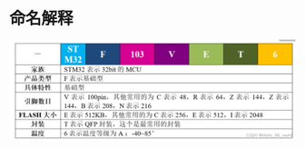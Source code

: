 # 命名解释

![基本](_Photo\stm\基本认识.png)

<!-- # 时钟图
![时钟图](_Photo\stm\时钟图.png)

# 定时器


# 串口通信
# 
#  


# 1235
![usart](_Photo\stm\usart电平标准.png) -->